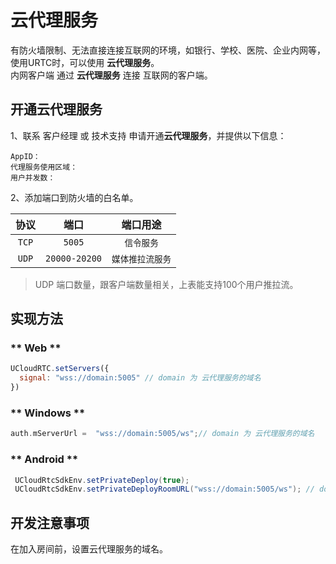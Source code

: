# 云代理服务

有防火墙限制、无法直接连接互联网的环境，如银行、学校、医院、企业内网等，使用URTC时，可以使用 **云代理服务**。    
内网客户端 通过 **云代理服务** 连接 互联网的客户端。  

## 开通云代理服务

1、联系 客户经理 或 技术支持 申请开通**云代理服务**，并提供以下信息：

    AppID：    
    代理服务使用区域：    
    用户并发数：    

2、添加端口到防火墙的白名单。

|协议|端口|端口用途|
|:----:|:----:|:----:|
|`TCP`|`5005`|`信令服务`|
|`UDP`|`20000-20200`|`媒体推拉流服务`|

> UDP 端口数量，跟客户端数量相关，上表能支持100个用户推拉流。

## 实现方法


<!-- {docsify-ignore-all} -->

<!-- tabs:start -->

### ** Web **

```js
UCloudRTC.setServers({
  signal: "wss://domain:5005" // domain 为 云代理服务的域名
})
```

### ** Windows **

```cpp
auth.mServerUrl =  "wss://domain:5005/ws";// domain 为 云代理服务的域名
```

### ** Android **

```java
 UCloudRtcSdkEnv.setPrivateDeploy(true);
 UCloudRtcSdkEnv.setPrivateDeployRoomURL("wss://domain:5005/ws"); // domain 为 云代理服务的域名
```

<!-- tabs:end -->

## 开发注意事项

在加入房间前，设置云代理服务的域名。


